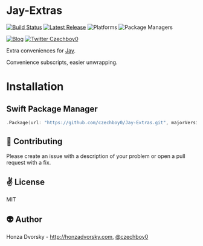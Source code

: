 # Jay-Extras

[![Build Status](https://travis-ci.org/czechboy0/Jay-Extras.svg?branch=master)](https://travis-ci.org/czechboy0/Jay-Extras)
[![Latest Release](https://img.shields.io/github/release/czechboy0/jay-extras.svg)](https://github.com/czechboy0/jay-extras/releases/latest)
![Platforms](https://img.shields.io/badge/platforms-Linux%20%7C%20OS%20X-blue.svg)
![Package Managers](https://img.shields.io/badge/package%20managers-SwiftPM-yellow.svg)

[![Blog](https://img.shields.io/badge/blog-honzadvorsky.com-green.svg)](http://honzadvorsky.com)
[![Twitter Czechboy0](https://img.shields.io/badge/twitter-czechboy0-green.svg)](http://twitter.com/czechboy0)

Extra conveniences for [Jay](https://github.com/czechboy0/Jay).

Convenience subscripts, easier unwrapping.

# Installation

## Swift Package Manager

```swift
.Package(url: "https://github.com/czechboy0/Jay-Extras.git", majorVersion: 0, minor: 15)
```

:gift_heart: Contributing
------------
Please create an issue with a description of your problem or open a pull request with a fix.

:v: License
-------
MIT

:alien: Author
------
Honza Dvorsky - http://honzadvorsky.com, [@czechboy0](http://twitter.com/czechboy0)
